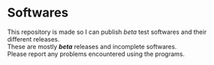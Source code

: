 # Softwares  

This repository is made so I can publish *beta* test softwares and their different releases.  
These are mostly ***beta*** releases and incomplete softwares.  
Please report any problems encountered using the programs.  
